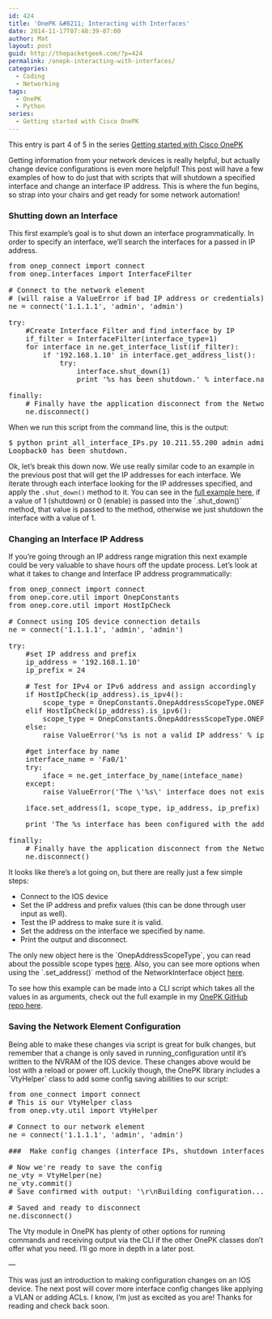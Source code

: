 ```yaml
---
id: 424
title: 'OnePK &#8211; Interacting with Interfaces'
date: 2014-11-17T07:48:39-07:00
author: Mat
layout: post
guid: http://thepacketgeek.com/?p=424
permalink: /onepk-interacting-with-interfaces/
categories:
  - Coding
  - Networking
tags:
  - OnePK
  - Python
series:
  - Getting started with Cisco OnePK
---
```

<div class="seriesmeta">
  This entry is part 4 of 5 in the series <a href="https://thepacketgeek.com/series/cisco-onepk/" class="series-24" title="Getting started with Cisco OnePK">Getting started with Cisco OnePK</a>
</div>

Getting information from your network devices is really helpful, but actually change device configurations is even more helpful! This post will have a few examples of how to do just that with scripts that will shutdown a specified interface and change an interface IP address. This is where the fun begins, so strap into your chairs and get ready for some network automation!<!--more-->

### Shutting down an Interface

This first example&#8217;s goal is to shut down an interface programmatically. In order to specify an interface, we&#8217;ll search the interfaces for a passed in IP address.

<pre class="lang:default decode:true">from onep_connect import connect
from onep.interfaces import InterfaceFilter

# Connect to the network element
# (will raise a ValueError if bad IP address or credentials)
ne = connect('1.1.1.1', 'admin', 'admin')

try:  
    #Create Interface Filter and find interface by IP
    if_filter = InterfaceFilter(interface_type=1)
    for interface in ne.get_interface_list(if_filter):
        if '192.168.1.10' in interface.get_address_list():
            try:
                interface.shut_down(1)
                print '%s has been shutdown.' % interface.name

finally:
    # Finally have the application disconnect from the Network Element  
    ne.disconnect()</pre>

When we run this script from the command line, this is the output:

<pre class="toolbar:2 striped:false lang:sh highlight:0 decode:true">$ python print_all_interface_IPs.py 10.211.55.200 admin admin 1.1.1.1 1
Loopback0 has been shutdown.</pre>

Ok, let&#8217;s break this down now. We use really similar code to an example in the previous post that will get the IP addresses for each interface. We iterate through each interface looking for the IP addresses specified, and apply the `.shut_down()` method to it. You can see in the <a title="GitHub - Shutting down an Interface" href="https://github.com/thepacketgeek/cisco-onepk-python-examples/blob/master/scripts/shutdown_interface_by_ip.py" target="_blank">full example here</a>, if a value of 1 (shutdown) or 0 (enable) is passed into the \`.shut_down()\` method, that value is passed to the method, otherwise we just shutdown the interface with a value of 1.

### Changing an Interface IP Address

If you&#8217;re going through an IP address range migration this next example could be very valuable to shave hours off the update process. Let&#8217;s look at what it takes to change and Interface IP address programmatically:

<pre class="lang:default decode:true ">from onep_connect import connect
from onep.core.util import OnepConstants
from onep.core.util import HostIpCheck

# Connect using IOS device connection details
ne = connect('1.1.1.1', 'admin', 'admin')

try:  
    #set IP address and prefix
    ip_address = '192.168.1.10'
    ip_prefix = 24
    
    # Test for IPv4 or IPv6 address and assign accordingly
    if HostIpCheck(ip_address).is_ipv4():
        scope_type = OnepConstants.OnepAddressScopeType.ONEP_ADDRESS_IPv4_PRIMARY
    elif HostIpCheck(ip_address).is_ipv6():
        scope_type = OnepConstants.OnepAddressScopeType.ONEP_ADDRESS_IPv6_ALL
    else:
        raise ValueError('%s is not a valid IP address' % ip_address)
        
    #get interface by name
    interface_name = 'Fa0/1'
    try:
        iface = ne.get_interface_by_name(inteface_name)
    except:
        raise ValueError('The \'%s\' interface does not exist on this Network Element.' % interface_name)

    iface.set_address(1, scope_type, ip_address, ip_prefix)

    print 'The %s interface has been configured with the address: %s/%s' % (interface_name, ip_address, ip_prefix)

finally:
    # Finally have the application disconnect from the Network Element  
    ne.disconnect()</pre>

It looks like there&#8217;s a lot going on, but there are really just a few simple steps:

  * Connect to the IOS device
  * Set the IP address and prefix values (this can be done through user input as well).
  * Test the IP address to make sure it is valid.
  * Set the address on the interface we specified by name.
  * Print the output and disconnect.

The only new object here is the \`OnepAddressScopeType\`, you can read about the possible scope types <a title="OnepAddressScopeType" href="https://developer.cisco.com/media/onepk_python_api/onep.core.util.OnepConstants.OnepConstants-class.html#OnepAddressScopeType" target="_blank">here</a>. Also, you can see more options when using the \`.set_address()\` method of the NetworkInterface object <a title="OnePK - .set_address() method" href="https://developer.cisco.com/media/onepk_python_api/onep.interfaces.NetworkInterface.NetworkInterface-class.html#set_address" target="_blank">here</a>.

To see how this example can be made into a CLI script which takes all the values in as arguments, check out the full example in my <a title="GitHub - Setting IP address" href="https://github.com/thepacketgeek/cisco-onepk-python-examples/blob/master/scripts/set_interface_ip_address.py" target="_blank">OnePK GitHub repo here</a>.

### Saving the Network Element Configuration

Being able to make these changes via script is great for bulk changes, but remember that a change is only saved in running_configuration until it&#8217;s written to the NVRAM of the IOS device. These changes above would be lost with a reload or power off. Luckily though, the OnePK library includes a \`VtyHelper\` class to add some config saving abilities to our script:

<pre class="lang:default decode:true">from one_connect import connect
# This is our VtyHelper class
from onep.vty.util import VtyHelper

# Connect to our network element
ne = connect('1.1.1.1', 'admin', 'admin')

###  Make config changes (interface IPs, shutdown interfaces)

# Now we're ready to save the config
ne_vty = VtyHelper(ne)
ne_vty.commit()
# Save confirmed with output: '\r\nBuilding configuration...\r\n[OK]'

# Saved and ready to disconnect
ne.disconnect()</pre>

The Vty module in OnePK has plenty of other options for running commands and receiving output via the CLI if the other OnePK classes don&#8217;t offer what you need. I&#8217;ll go more in depth in a later post.

&#8212;

This was just an introduction to making configuration changes on an IOS device. The next post will cover more interface config changes like applying a VLAN or adding ACLs. I know, I&#8217;m just as excited as you are! Thanks for reading and check back soon.